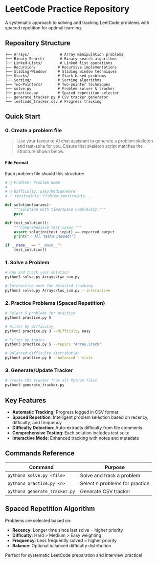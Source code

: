 # LeetCode Practice Repository

A systematic approach to solving and tracking LeetCode problems with spaced repetition for optimal learning.

## Repository Structure

```
├── Arrays/              # Array manipulation problems
├── Binary-Search/       # Binary search algorithms
├── Linked-Lists/        # Linked list operations
├── Recursion/          # Recursive implementations
├── Sliding-Window/     # Sliding window techniques
├── Stacks/             # Stack-based problems
├── Sorting/            # Sorting algorithms
├── Two-Pointers/       # Two-pointer techniques
├── solve.py            # Problem solver & tracker
├── practice.py         # Spaced repetition selector
├── generate_tracker.py # CSV tracker generator
└── leetcode_tracker.csv # Progress tracking
```

## Quick Start

### 0. Create a problem file

> Use your favourite AI chat assistant to generate a problem skeleton and test-suite for you.
> Ensure that skeleton script matches the structure shown below.

#### File Format

Each problem file should this structure:

```python
# 🧩 Problem: Problem Name
#
# 🤔 Difficulty: Easy/Medium/Hard
# ✅ Constraints: Problem constraints...

def solution(params):
    """Solution with time/space complexity."""
    pass

def test_solution():
    """Comprehensive test cases."""
    assert solution(test_input) == expected_output
    print("✅ All tests passed!")

if __name__ == "__main__":
    test_solution()
```

### 1. Solve a Problem

```bash
# Run and track your solution
python3 solve.py Arrays/two_sum.py

# Interactive mode for detailed tracking
python3 solve.py Arrays/two_sum.py --interactive
```

### 2. Practice Problems (Spaced Repetition)

```bash
# Select 5 problems for practice
python3 practice.py 5

# Filter by difficulty
python3 practice.py 3 --difficulty easy

# Filter by topics
python3 practice.py 5 --topics "Array,Stack"

# Balanced difficulty distribution
python3 practice.py 6 --balanced --stats
```

### 3. Generate/Update Tracker

```bash
# Create CSV tracker from all Python files
python3 generate_tracker.py
```

## Key Features

- **Automatic Tracking**: Progress logged in CSV format
- **Spaced Repetition**: Intelligent problem selection based on recency, difficulty, and frequency
- **Difficulty Detection**: Auto-extracts difficulty from file comments
- **Comprehensive Testing**: Each solution includes test suite
- **Interactive Mode**: Enhanced tracking with notes and metadata

## Commands Reference

| Command                       | Purpose                        |
| ----------------------------- | ------------------------------ |
| `python3 solve.py <file>`     | Solve and track a problem      |
| `python3 practice.py <n>`     | Select n problems for practice |
| `python3 generate_tracker.py` | Generate CSV tracker           |

## Spaced Repetition Algorithm

Problems are selected based on:

- **Recency**: Longer time since last solve = higher priority
- **Difficulty**: Hard > Medium > Easy weighting
- **Frequency**: Less frequently solved = higher priority
- **Balance**: Optional balanced difficulty distribution

Perfect for systematic LeetCode preparation and interview practice!

